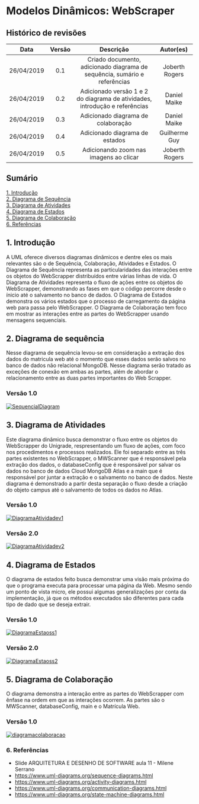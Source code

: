 # Modelos Dinâmicos: WebScraper

## Histórico de revisões
|   Data   |  Versão  |        Descrição       |          Autor(es)          |
|:--------:|:--------:|:----------------------:|:---------------------------:|
| 26/04/2019 | 0.1 | Criado documento, adicionado diagrama de sequência, sumário e referências | Joberth Rogers |
| 26/04/2019 | 0.2 | Adicionado versão 1 e 2 do diagrama de atividades, introdução e referências | Daniel Maike |
| 26/04/2019 | 0.3 | Adicionado diagrama de colaboração | Daniel Maike |
| 26/04/2019 | 0.4 | Adicionado diagrama de estados | Guilherme Guy |
| 26/04/2019 | 0.5 | Adicionando zoom nas imagens ao clicar | Joberth Rogers |

## Sumário

[1. Introdução](#1-introducao) <br>
[2. Diagrama de Sequência](#2-diagrama-de-sequencia) <br>
[3. Diagrama de Atividades](#3-diagrama-de-atividades) <br>
[4. Diagrama de Estados](#4-diagrama-de-estados) <br>
[5. Diagrama de Colaboração](#5-diagrama-de-colaboracao) <br>
[6. Referências](#6-referencias) <br>

## 1. Introdução

A UML oferece diversos diagramas dinâmicos e dentre eles os mais relevantes são o de Sequência, Colaboração, Atividades e Estados.
O Diagrama de Sequência representa as particularidades das interações entre os objetos do WebScrapper distribuídos entre várias linhas de vida.
O Diagrama de Atividades representa o fluxo de ações entre os objetos do WebScrapper, demonstrando as fases em que o código percorre desde o ínicio até o salvamento no banco de dados.
O Diagrama de Estados demonstra os vários estados que o processo de carregamento da página web para passa pelo WebScrapper.
O Diagrama de Colaboração tem foco em mostrar as interações entre as partes do WebScrapper usando mensagens sequenciais.

## 2. Diagrama de sequência

Nesse diagrama de sequência levou-se em consideração a extração dos dados do matricula web até o momento que esses dados serão salvos no banco de dados não relacional MongoDB. Nesse diagrama serão tratado as exceções de conexão em ambas as partes,  além de abordar o relacionamento entre as duas partes importantes do Web Scrapper.

### Versão 1.0

[![SequencialDiagram](img/webScrapperSequentialDiagram.jpeg)](img/webScrapperSequentialDiagram.jpeg)

## 3. Diagrama de Atividades

Este diagrama dinâmico busca demonstrar o fluxo entre os objetos do WebScrapper do Unigrade, respresentando um fluxo de ações, com foco nos procedimentos e processos realizados. Ele foi separado entre as três partes existentes no WebScrapper, o MWScanner que é responsável pela extração dos dados, o databaseConfig que é responsável por salvar os dados no banco de dados Cloud MongoDB Atlas e a main que é responsável por juntar a extração e o salvamento no banco de dados. Neste diagrama é demonstrado a partir desta separação o fluxo desde a criação do objeto campus até o salvamento de todos os dados no Atlas.

### Versão 1.0

[![DiagramaAtividadev1](img/ActivityDiagram.png)](img/ActivityDiagram.png)

### Versão 2.0

[![DiagramaAtividadev2](img/diagramadeatividades.png)](img/diagramadeatividades.png)

## 4. Diagrama de Estados

O diagrama de estados feito busca demonstrar uma visão mais próxima do que o programa executa para processar uma página da Web. Mesmo sendo um ponto de vista micro, ele possui algumas generalizações por conta da implementação, já que os métodos executados são diferentes para cada tipo de dado que se deseja extrair.

### Versão 1.0

[![DiagramaEstaoss1](img/webscraper_estadosV1.jpg)](img/webscraper_estadosV1.jpg)

### Versão 2.0

[![DiagramaEstaoss2](img/webscraper_estadosV2.png)](img/webscraper_estadosV2.png)

## 5. Diagrama de Colaboração

O diagrama demonstra a interação entre as partes do WebScrapper com ênfase na ordem em que as interações ocorrem. As partes são o MWScanner, databaseConfig, main e o Matrícula Web.

### Versão 1.0

[![diagramacolaboracao](img/diagramacolaboracao.png)](img/diagramacolaboracao.png)

### 6. Referências

* Slide ARQUITETURA E DESENHO DE SOFTWARE aula 11 - Milene Serrano <br>
* <https://www.uml-diagrams.org/sequence-diagrams.html> <br>
* <https://www.uml-diagrams.org/activity-diagrams.html> <br>
* <https://www.uml-diagrams.org/communication-diagrams.html> <br>
* <https://www.uml-diagrams.org/state-machine-diagrams.html> <br>
